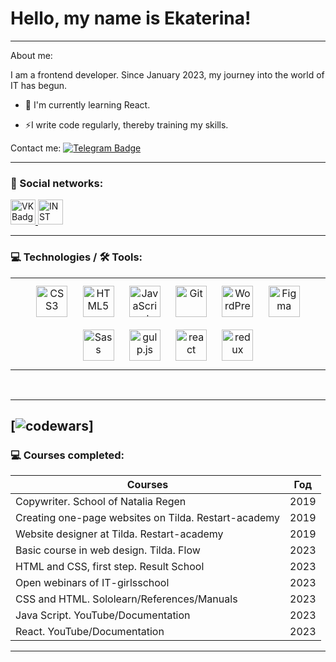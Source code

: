 # Hello, my name is Ekaterina!

---

About me:

I am a frontend developer. Since January 2023, my journey into the world of IT has begun.
- :seedling: I'm currently learning React.

- :zap:I write code regularly, thereby training my skills.

Contact me: [![Telegram Badge](https://img.shields.io/badge/-ekaterinaemeli-skyblue?style=flat&logo=Telegram&logoColor=white)](https://t.me/ekaterinaemeli)

---

### 🤝 Social networks:

 <a href="https://vk.com/id47677518" target="_blank">
      <img src="https://cdn-icons-png.flaticon.com/512/145/145813.png" width="40" height="40" alt="VK Badge"/>
    </a>
<a href="https://instagram.com/katerina.emeli" target="_blank">
      <img src="https://cdn.icon-icons.com/icons2/1211/PNG/512/1491580635-yumminkysocialmedia26_83102.png" width="40" height="40" alt="INST Badge"/>
    </a>

---

### 💻 Technologies / 🛠 Tools:

<table><tr><td valign="top" width="100%">

<div align="center">  
<a href="https://www.w3schools.com/css/" target="_blank"><img style="margin: 10px" src="https://profilinator.rishav.dev/skills-assets/css3-original-wordmark.svg" alt="CSS3" height="50" /></a>  
<a href="https://en.wikipedia.org/wiki/HTML5" target="_blank"><img style="margin: 10px" src="https://profilinator.rishav.dev/skills-assets/html5-original-wordmark.svg" alt="HTML5" height="50" /></a>  
<a href="https://www.javascript.com/" target="_blank"><img style="margin: 10px" src="https://profilinator.rishav.dev/skills-assets/javascript-original.svg" alt="JavaScript" height="50" /></a>  
<a href="https://github.com/" target="_blank"><img style="margin: 10px" src="https://profilinator.rishav.dev/skills-assets/git-scm-icon.svg" alt="Git" height="50" /></a>  
<a href="https://wordpress.com/" target="_blank"><img style="margin: 10px" src="https://profilinator.rishav.dev/skills-assets/wordpress.png" alt="WordPress" height="50" /></a>  
<a href="https://www.figma.com/" target="_blank"><img style="margin: 10px" src="https://profilinator.rishav.dev/skills-assets/figma-icon.svg" alt="Figma" height="50" /></a>  
<a href="https://sass-lang.com/" target="_blank"><img style="margin: 10px" src="https://profilinator.rishav.dev/skills-assets/sass-original.svg" alt="Sass" height="50" /></a>  
<a href="https://gulpjs.com/" target="_blank"><img style="margin: 10px" src="https://profilinator.rishav.dev/skills-assets/gulp-plain.svg" alt="gulp.js" height="50" /></a>  
 <a href="https://react.dev/" target="_blank"><img style="margin: 10px" src="https://camo.githubusercontent.com/91b30ff3d7d15143c1dbba499a8ad310bd829fbd45f65cacaeea175fac5d85aa/68747470733a2f2f70726f66696c696e61746f722e7269736861762e6465762f736b696c6c732d6173736574732f72656163742d6f726967696e616c2d776f72646d61726b2e737667" alt="react" height="50" /></a>  
 <a href="https://redux.js.org/" target="_blank"><img style="margin: 10px" src="https://cdn.worldvectorlogo.com/logos/redux.svg" alt="redux" height="50" /></a>  
</div>

</td></tr></table>

<br/>

---
[![codewars](https://www.codewars.com/users/EkaterinaEmelianova/badges/small)]
---

### 💻 Courses completed:

| Courses                                                  | Год  |
| -------------------------------------------------------- | :--: |
| Copywriter. School of Natalia Regen                      | 2019 |
| Creating one-page websites on Tilda. Restart-academy     | 2019 |
| Website designer at Tilda. Restart-academy               | 2019 |
| Basic course in web design. Tilda. Flow                  | 2023 |
| HTML and CSS, first step. Result School                  | 2023 |
| Open webinars of IT-girlsschool                          | 2023 |
| CSS and HTML. Sololearn/References/Manuals               | 2023 |
| Java Script. YouTube/Documentation                       | 2023 |
| React. YouTube/Documentation                             | 2023 |

---
